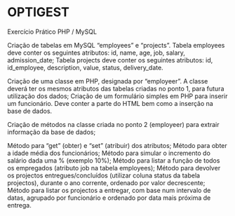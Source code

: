 # OPTIGEST 

Exercício Prático PHP / MySQL 

Criação de tabelas em MySQL “employees” e “projects”.
Tabela employees deve conter os seguintes atributos: id, name, age, job, salary, admission_date;
Tabela projects deve conter os seguintes atributos: id, id_employee, description, value, status, delivery_date.

Criação de uma classe em PHP, designada por “employeer”. A classe deverá ter os mesmos atributos das tabelas criadas no ponto 1, para futura utilização dos dados;
Criação de um formulário simples em PHP para inserir um funcionário. Deve conter a parte do HTML bem como a inserção na base de dados.

Criação de métodos na classe criada no ponto 2 (employeer) para extrair informação da base de dados;

Método para “get” (obter) e “set” (atribuir) dos atributos;
Método para obter a idade média dos funcionários;
Método para simular o incremento do salário dada uma % (exemplo 10%);
Método para listar a função de todos os empregados (atributo job na tabela employees);
Método para devolver os projectos entregues/concluídos (utilizar coluna status da tabela projectos), durante o ano corrente, ordenado por valor decrescente;
Método para listar os projectos a entregar, com base num intervalo de datas, agrupado por funcionário e ordenado por data mais próxima de entrega.
